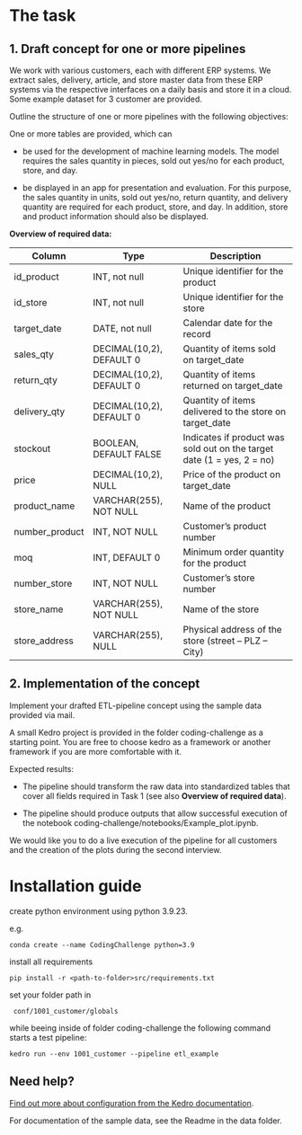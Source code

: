 # The task

## 1. Draft concept for one or more pipelines

We work with various customers, each with different ERP systems. We extract sales, delivery, article, and store master data from these ERP systems via the respective interfaces on a daily basis and store it in a cloud. Some example dataset for 3 customer are provided.

Outline the structure of one or more pipelines with the following objectives:   

One or more tables are provided, which can

- be used for the development of machine learning models. The model requires the sales quantity in pieces, sold out yes/no for each product, store, and day. 

-  be displayed in an app for presentation and evaluation. For this purpose, the sales quantity in units, sold out yes/no, return quantity, and delivery quantity are required for each product, store, and day. In addition, store and product information should also be displayed. 



**Overview of required data:**

| Column           | Type                  | Description                                                                 |
|------------------|-----------------------|-----------------------------------------------------------------------------|
| id_product       | INT, not null         | Unique identifier for the product                                           |
| id_store         | INT, not null         | Unique identifier for the store                                             |
| target_date      | DATE, not null        | Calendar date for the record                                                |
| sales_qty        | DECIMAL(10,2), DEFAULT 0 | Quantity of items sold on target_date                                   |
| return_qty       | DECIMAL(10,2), DEFAULT 0 | Quantity of items returned on target_date                               |
| delivery_qty     | DECIMAL(10,2), DEFAULT 0 | Quantity of items delivered to the store on target_date                  |
| stockout         | BOOLEAN, DEFAULT FALSE   | Indicates if product was sold out on the target date (1 = yes, 2 = no)   |
| price            | DECIMAL(10,2), NULL      | Price of the product on target_date                                       |
| product_name     | VARCHAR(255), NOT NULL   | Name of the product                                                       |
| number_product   | INT, NOT NULL            | Customer’s product number                                                 |
| moq              | INT, DEFAULT 0           | Minimum order quantity for the product                                    |
| number_store     | INT, NOT NULL            | Customer’s store number                                                   |
| store_name       | VARCHAR(255), NOT NULL   | Name of the store                                                         |
| store_address    | VARCHAR(255), NULL       | Physical address of the store (street – PLZ – City)                       |

## 2. Implementation of the concept

Implement your drafted ETL-pipeline concept using the sample data provided via mail.

A small Kedro project is provided in the folder coding-challenge as a starting point. You are free to choose kedro as a framework or another framework if you are more comfortable with it.

Expected results:

- The pipeline should transform the raw data into standardized tables that cover all fields required in Task 1 (see also **Overview of required data**).

- The pipeline should produce outputs that allow successful execution of the notebook coding-challenge/notebooks/Example_plot.ipynb.

We would like you to do a live execution of the pipeline for all customers and the creation of the plots during the second interview. 


# Installation guide

create python environment using python 3.9.23.

e.g.
````
conda create --name CodingChallenge python=3.9
````
install all requirements 

```
pip install -r <path-to-folder>src/requirements.txt
```

set your folder path in 

```
 conf/1001_customer/globals
```

while beeing inside of folder coding-challenge the following command starts a test pipeline:

```
kedro run --env 1001_customer --pipeline etl_example
```

## Need help?

[Find out more about configuration from the Kedro documentation](https://docs.kedro.org/en/stable/kedro_project_setup/configuration.html).

For documentation of the sample data, see the Readme in the data folder.

